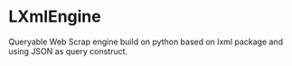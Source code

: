 # LXmlEngine
Queryable Web Scrap engine build on python based on lxml package and using JSON as query construct.
